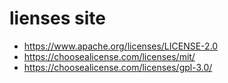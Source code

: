 # 


# lienses site

- https://www.apache.org/licenses/LICENSE-2.0
- https://choosealicense.com/licenses/mit/
- https://choosealicense.com/licenses/gpl-3.0/